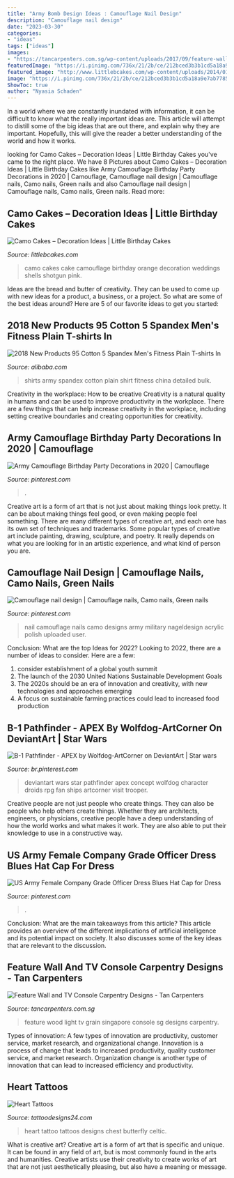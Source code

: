 ```yaml
---
title: "Army Bomb Design Ideas : Camouflage Nail Design"
description: "Camouflage nail design"
date: "2023-03-30"
categories:
- "ideas"
tags: ["ideas"]
images:
- "https://tancarpenters.com.sg/wp-content/uploads/2017/09/feature-wall-carpentry-singapore-2.jpg"
featuredImage: "https://i.pinimg.com/736x/21/2b/ce/212bced3b3b1cd5a18a9e7ab77853754.jpg"
featured_image: "http://www.littlebcakes.com/wp-content/uploads/2014/01/Camo-Wedding-Cakes.jpg"
image: "https://i.pinimg.com/736x/21/2b/ce/212bced3b3b1cd5a18a9e7ab77853754.jpg"
ShowToc: true
author: "Nyasia Schaden"
---
```



In a world where we are constantly inundated with information, it can be difficult to know what the really important ideas are. This article will attempt to distill some of the big ideas that are out there, and explain why they are important. Hopefully, this will give the reader a better understanding of the world and how it works.

	

		
looking for Camo Cakes – Decoration Ideas | Little Birthday Cakes you've came to the right place. We have 8 Pictures about Camo Cakes – Decoration Ideas | Little Birthday Cakes like Army Camouflage Birthday Party Decorations in 2020 | Camouflage, Camouflage nail design | Camouflage nails, Camo nails, Green nails and also Camouflage nail design | Camouflage nails, Camo nails, Green nails. Read more:
		
    
## Camo Cakes – Decoration Ideas | Little Birthday Cakes

<img loading=lazy src="http://www.littlebcakes.com/wp-content/uploads/2014/01/Camo-Wedding-Cakes.jpg" onerror="this.onerror=null;this.src='https://tse3.mm.bing.net/th?id=OIP.JkLaT9uNYHOyzB0WLoWYOgHaFj&amp;pid=15.1';" alt="Camo Cakes – Decoration Ideas | Little Birthday Cakes">

_Source: littlebcakes.com_

>camo cakes cake camouflage birthday orange decoration weddings shells shotgun pink. 

	

Ideas are the bread and butter of creativity. They can be used to come up with new ideas for a product, a business, or a project. So what are some of the best ideas around? Here are 5 of our favorite ideas to get you started:

    
## 2018 New Products 95 Cotton 5 Spandex Men&#039;s Fitness Plain T-shirts In

<img loading=lazy src="https://sc01.alicdn.com/kf/HTB1c_Vxak7mBKNjSZFyq6zydFXaD/201075438/HTB1c_Vxak7mBKNjSZFyq6zydFXaD.jpg" onerror="this.onerror=null;this.src='https://tse3.mm.bing.net/th?id=OIP.yhauo2LtnQjQEa_U5PU71AHaHa&amp;pid=15.1';" alt="2018 New Products 95 Cotton 5 Spandex Men&#039;s Fitness Plain T-shirts In">

_Source: alibaba.com_

>shirts army spandex cotton plain shirt fitness china detailed bulk. 

	

Creativity in the workplace: How to be creative
Creativity is a natural quality in humans and can be used to improve productivity in the workplace. There are a few things that can help increase creativity in the workplace, including setting creative boundaries and creating opportunities for creativity.

    
## Army Camouflage Birthday Party Decorations In 2020 | Camouflage

<img loading=lazy src="https://i.pinimg.com/736x/21/2b/ce/212bced3b3b1cd5a18a9e7ab77853754.jpg" onerror="this.onerror=null;this.src='https://tse1.mm.bing.net/th?id=OIP.8J3j4DlEoCRwQfL2IuTiTAHaFj&amp;pid=15.1';" alt="Army Camouflage Birthday Party Decorations in 2020 | Camouflage">

_Source: pinterest.com_

>. 

	

Creative art is a form of art that is not just about making things look pretty. It can be about making things feel good, or even making people feel something. There are many different types of creative art, and each one has its own set of techniques and trademarks. Some popular types of creative art include painting, drawing, sculpture, and poetry. It really depends on what you are looking for in an artistic experience, and what kind of person you are.

    
## Camouflage Nail Design | Camouflage Nails, Camo Nails, Green Nails

<img loading=lazy src="https://i.pinimg.com/736x/eb/81/30/eb813004585e5080f5de58b784d2f35e--nail-designs-camouflage-camouflage-nails.jpg" onerror="this.onerror=null;this.src='https://tse4.mm.bing.net/th?id=OIP.jzK0jOUNoSPRoBOED5TtmAHaK9&amp;pid=15.1';" alt="Camouflage nail design | Camouflage nails, Camo nails, Green nails">

_Source: pinterest.com_

>nail camouflage nails camo designs army military nageldesign acrylic polish uploaded user. 

	

Conclusion: What are the top Ideas for 2022?
Looking to 2022, there are a number of ideas to consider. Here are a few: 
1. consider establishment of a global youth summit 
2. The launch of the 2030 United Nations Sustainable Development Goals 
3. The 2020s should be an era of innovation and creativity, with new technologies and approaches emerging 
4. A focus on sustainable farming practices could lead to increased food production 

    
## B-1 Pathfinder - APEX By Wolfdog-ArtCorner On DeviantArt | Star Wars

<img loading=lazy src="https://i.pinimg.com/736x/83/23/3f/83233fb49488896114c34792a669415b.jpg" onerror="this.onerror=null;this.src='https://tse2.mm.bing.net/th?id=OIP.BlPD3nCYDwtRciPEyN5RgwHaM8&amp;pid=15.1';" alt="B-1 Pathfinder - APEX by Wolfdog-ArtCorner on DeviantArt | Star wars">

_Source: br.pinterest.com_

>deviantart wars star pathfinder apex concept wolfdog character droids rpg fan ships artcorner visit trooper. 

	

Creative people are not just people who create things. They can also be people who help others create things. Whether they are architects, engineers, or physicians, creative people have a deep understanding of how the world works and what makes it work. They are also able to put their knowledge to use in a constructive way.

    
## US Army Female Company Grade Officer Dress Blues Hat Cap For Dress

<img loading=lazy src="https://i.pinimg.com/736x/e8/36/96/e836969ff4c10dc583a7544371cb00fe--dress-hats-dress-blues.jpg" onerror="this.onerror=null;this.src='https://tse2.mm.bing.net/th?id=OIP.k6oJwfdButyWCqETxa1KTQHaGW&amp;pid=15.1';" alt="US Army Female Company Grade Officer Dress Blues Hat Cap for Dress">

_Source: pinterest.com_

>. 

	

Conclusion: What are the main takeaways from this article?
This article provides an overview of the different implications of artificial intelligence and its potential impact on society. It also discusses some of the key ideas that are relevant to the discussion.

    
## Feature Wall And TV Console Carpentry Designs - Tan Carpenters

<img loading=lazy src="https://tancarpenters.com.sg/wp-content/uploads/2017/09/feature-wall-carpentry-singapore-2.jpg" onerror="this.onerror=null;this.src='https://tse1.mm.bing.net/th?id=OIP.5BUFymqNYCLlLMxat5M7QwHaFj&amp;pid=15.1';" alt="Feature Wall and TV Console Carpentry Designs - Tan Carpenters">

_Source: tancarpenters.com.sg_

>feature wood light tv grain singapore console sg designs carpentry. 

	

Types of innovation: A few types of innovation are productivity, customer service, market research, and organizational change.
Innovation is a process of change that leads to increased productivity, quality customer service, and market research. Organization change is another type of innovation that can lead to increased efficiency and productivity.

    
## Heart Tattoos

<img loading=lazy src="http://www.tattoodesigns24.com/wp-content/uploads/2016/01/Heart-Tattoo-TD1073-TD24073.jpg" onerror="this.onerror=null;this.src='https://tse1.mm.bing.net/th?id=OIP.j9-L0weia16jX10qBHbvLAHaKd&amp;pid=15.1';" alt="Heart Tattoos">

_Source: tattoodesigns24.com_

>heart tattoo tattoos designs chest butterfly celtic. 

	

What is creative art?
Creative art is a form of art that is specific and unique. It can be found in any field of art, but is most commonly found in the arts and humanities. Creative artists use their creativity to create works of art that are not just aesthetically pleasing, but also have a meaning or message.

